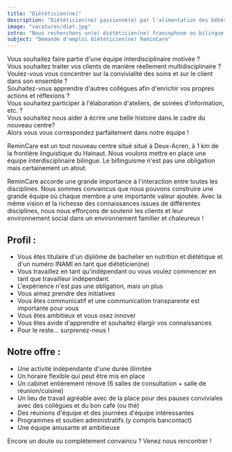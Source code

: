 ```yaml
---
title: "Diététicien(ne)"
description: "Diététicien(ne) passionné(e) par l'alimentation des bébés et des jeunes enfants ou par l'accompagnement des femmes avant, pendant ou après leur grossesse"
image: "vacatures/diet.jpg"
intro: "Nous recherchons un(e) diététicien(ne) francophone ou bilingue (indépendant(e)) passionné(e) par l'alimentation des bébés et des jeunes enfants ou par l'accompagnement des femmes avant, pendant ou après leur grossesse."
subject: "Demande d'emploi diététicien(ne) ReminCare"
---
```


Vous souhaitez faire partie d'une équipe interdisciplinaire motivée ?\
Vous souhaitez traiter vos clients de manière réellement multidisciplinaire ?\
Voulez-vous vous concentrer sur la convivialité des soins et sur le client dans son ensemble ?\
Souhaitez-vous apprendre d'autres collègues afin d'enrichir vos propres actions et réflexions ?\
Vous souhaitez participer à l'élaboration d'ateliers, de soirées d'information, etc. ?\
Vous souhaitez nous aider à écrire une belle histoire dans le cadre du nouveau centre?\
Alors vous vous correspondez parfaitement dans notre équipe !

ReminCare est un tout nouveau centre situé situé à Deux-Acren, à 1 km de la frontière linguistique du Hainaut. Nous voulons mettre en place une équipe interdisciplinaire bilingue. Le billinguisme n'est pas une obligation mais certainement un atout.

ReminCare accorde une grande importance à l'interaction entre toutes les disciplines. Nous sommes convaincus que nous pouvons construire une grande équipe où chaque membre a une importante valeur ajoutée. Avec la même vision et la richesse des connaissances issues de différentes disciplines, nous nous efforçons de soutenir les clients et leur environnement social dans un environnement familier et chaleureux !

## Profil :

- Vous êtes titulaire d'un diplôme de bachelier en nutrition et diététique et d'un numéro INAMI en tant que diététicien(ne)
- Vous travaillez en tant qu'indépendant ou vous voulez commencer en tant que travailleur indépendant.
- L'expérience n'est pas une obligation, mais un plus
- Vous aimez prendre des initiatives
- Vous êtes communicatif et une communication transparente est importante pour vous
- Vous êtes ambitieux et vous osez innover
- Vous êtes avide d'apprendre et souhaitez élargir vos connaissances
- Pour le reste... surprenez-nous !

## Notre offre :

- Une activité indépendante d'une durée illimitée
- Un horaire flexible qui peut être mis en place
- Un cabinet entièrement rénové (6 salles de consultation + salle de réunion/cuisine)
- Un lieu de travail agréable avec de la place pour des pauses conviviales avec des collègues et du bon café (ou thé)
- Des réunions d'équipe et des journées d'équipe intéressantes
- Programmes et soutien administratifs (y compris bancontact)
- Une équipe amusante et ambitieuse

Encore un doute ou complètement convaincu ? Venez nous rencontrer !
